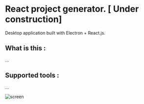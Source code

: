 # React project generator. [ Under construction]

Desktop application built with Electron + React.js.

## What is this :

...

## Supported tools :

...


![screen](https://i.gyazo.com/1c86356342fc85765f43799fac744fe8.png)